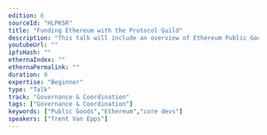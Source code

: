 ```yaml
---
edition: 6
sourceId: "HLPKSR"
title: "Funding Ethereum with the Protocol Guild"
description: "This talk will include an overview of Ethereum Public Goods, existing funding mechanisms and their limitations, our design responses to shape the Protocol Guild, and an update on the 2022 Pilot."
youtubeUrl: ""
ipfsHash: ""
ethernaIndex: ""
ethernaPermalink: ""
duration: 0
expertise: "Beginner"
type: "Talk"
track: "Governance & Coordination"
tags: ["Governance & Coordination"]
keywords: ["Public Goods","Ethereum","core devs"]
speakers: ["Trent Van Epps"]
---
```

